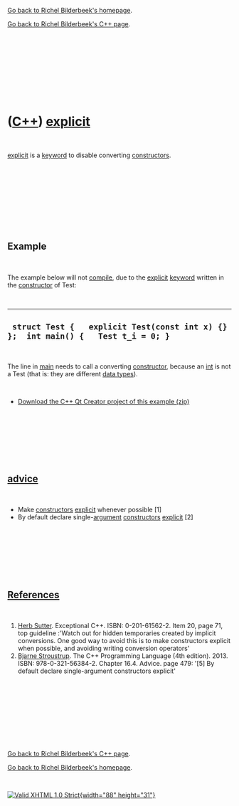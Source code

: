 [Go back to Richel Bilderbeek's homepage](index.htm).

[Go back to Richel Bilderbeek's C++ page](Cpp.htm).

 

 

 

 

 

([C++](Cpp.htm)) [explicit](CppExplicit.htm)
============================================

 

[explicit](CppExplicit.htm) is a [keyword](CppKeyword.htm) to disable
converting [constructors](CppConstructor.htm).

 

 

 

 

 

Example
-------

 

The example below will not [compile](CppCompile.htm), due to the
[explicit](CppExplicit.htm) [keyword](CppKeyword.htm) written in the
[constructor](CppConstructor.htm) of Test:

 

  -------------------------------------------------------------------------------------
  ` struct Test {   explicit Test(const int x) {} };  int main() {   Test t_i = 0; }`
  -------------------------------------------------------------------------------------

 

The line in [main](CppMain.htm) needs to call a converting
[constructor](CppConstructor.htm), because an [int](CppInt.htm) is not a
Test (that is: they are different [data types](CppDataType.htm)).

 

-   [Download the C++ Qt Creator project of this
    example (zip)](CppExplicit.zip)

 

 

 

 

[advice](CppAdvice.htm)
-----------------------

 

-   Make [constructors](CppConstructor.htm) [explicit](CppExplicit.htm)
    whenever possible \[1\]
-   By default declare single-[argument](CppArgument.htm)
    [constructors](CppConstructor.htm) [explicit](CppExplicit.htm) \[2\]

 

 

 

 

[References](CppReferences.htm)
-------------------------------

 

1.  [Herb Sutter](CppHerbSutter.htm). Exceptional C++.
    ISBN: 0-201-61562-2. Item 20, page 71, top guideline :'Watch out for
    hidden temporaries created by implicit conversions. One good way to
    avoid this is to make constructors explicit when possible, and
    avoiding writing conversion operators'
2.  [Bjarne Stroustrup](CppBjarneStroustrup.htm). The C++ Programming
    Language (4th edition). 2013. ISBN: 978-0-321-56384-2. Chapter 16.4.
    Advice. page 479: '\[5\] By default declare single-argument
    constructors explicit'

 

 

 

 

 

[Go back to Richel Bilderbeek's C++ page](Cpp.htm).

[Go back to Richel Bilderbeek's homepage](index.htm).

 

[![Valid XHTML 1.0 Strict](valid-xhtml10.png){width="88"
height="31"}](http://validator.w3.org/check?uri=referer)
